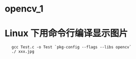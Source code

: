 # opencv_1
Linux 下用命令行编译显示图片
=
       gcc Test.c -o Test `pkg-config --flags --libs opencv`   
       ./ xxx.jpg

